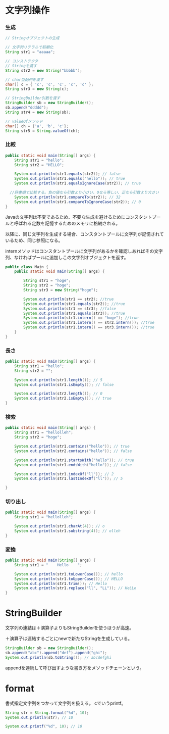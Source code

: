 # 文字列操作

### 生成
``` Java
// Stringオブジェクトの生成

// 文字列リテラルで初期化
String str1 = "aaaaa";

// コンストラクタ
// Stringを渡す
String str2 = new String("bbbbb");

// char型配列を渡す
char[] c = { 'c', 'c', 'c', 'c', 'c' };
String str3 = new String(c); 

// StringBuilder引数を渡す
StringBuilder sb = new StringBuilder();
sb.append("ddddd");
String str4 = new String(sb);

// valueOfメソッド
char[] ch = {'a', 'b', 'c'};
String str5 = String.valueOf(ch);
```

### 比較
```Java
public static void main(String[] args) {
	String str1 = "hello";
	String str2 = "HELLO";

	System.out.println(str1.equals(str2)); // false
	System.out.println(str1.equals("hello")); // true
	System.out.println(str1.equalsIgnoreCase(str2)); // true

  //辞書順で比較する。負の値なら引数より小さい、0なら等しい、正なら引数より大きい
	System.out.println(str1.compareTo(str2)); // 32
	System.out.println(str1.compareToIgnoreCase(str2)); // 0
}
```
Javaの文字列は不変であるため、不要な生成を避けるためにコンスタントプールと呼ばれる定数を記憶するためのメモリに格納される。

以降に、同じ文字列を生成する場合、コンスタントプールに文字列が記憶されているため、同じ参照になる。

internメソッドはコンスタントプールに文字列があるかを確認しあればその文字列、なければプールに追加しこの文字列オブジェクトを返す。

```Java
public class Main {
	public static void main(String[] args) {

		String str1 = "hoge";
		String str2 = "hoge";
		String str3 = new String("hoge");

		System.out.println(str1 == str2); //true
		System.out.println(str1.equals(str2)); //true
		System.out.println(str1 == str3); //false
		System.out.println(str1.equals(str3)); //true
		System.out.println(str1.intern() == "hoge"); //true
		System.out.println(str1.intern() == str2.intern()); //true
		System.out.println(str1.intern() == str3.intern()); //true
	}
}
```

### 長さ
```Java
public static void main(String[] args) {
	String str1 = "hello";
	String str2 = "";

	System.out.println(str1.length()); // 5
	System.out.println(str1.isEmpty()); // false

	System.out.println(str2.length()); // 0
	System.out.println(str2.isEmpty()); // true
}
```

### 検索
``` Java
public static void main(String[] args) {
	String str1 = "hellolleh";
	String str2 = "hoge";

	System.out.println(str1.contains("hello")); // true
	System.out.println(str2.contains("hello")); // false

	System.out.println(str1.startsWith("hello")); // true
	System.out.println(str1.endsWith("hello")); // false

	System.out.println(str1.indexOf("ll")); // 2
	System.out.println(str1.lastIndexOf("ll")); // 5

}
```

### 切り出し
``` Java
public static void main(String[] args) {
	String str1 = "hellolleh";

	System.out.println(str1.charAt(4)); // o
	System.out.println(str1.substring(4)); // olleh
}
```

### 変換
``` Java
public static void main(String[] args) {
	String str1 = "    Hello    ";

	System.out.println(str1.toLowerCase()); // hello
	System.out.println(str1.toUpperCase()); // HELLO
	System.out.println(str1.trim()); // Hello
	System.out.println(str1.replace("ll", "LL")); // HeLLo
}
```

# StringBuilder
文字列の連結は＋演算子よりもStringBuilderを使うほうが高速。

＋演算子は連結するごとにnewで新たなStringを生成している。

```Java
StringBuilder sb = new StringBuilder();
sb.append("abc").append("def").append("ghi");
System.out.println(sb.toString()); // abcdefghi
```
appendを連続して呼び出すような書き方をメソッドチェーンという。

# format
書式指定文字列をつかって文字列を扱える。
cでいうprintf。
```Java
String str = String.format("%d", 10);
System.out.println(str); // 10

System.out.printf("%d", 10); // 10
```

